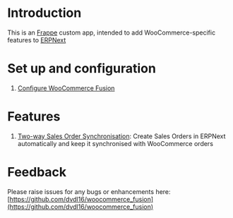# Introduction

This is an [Frappe](https://frappeframework.com/) custom app, intended to add WooCommerce-specific features to [ERPNext](https://erpnext.com/)

# Set up and configuration
1. [Configure WooCommerce Fusion]()

# Features

1. [Two-way Sales Order Synchronisation](features/sales-order.md): Create Sales Orders in ERPNext automatically and keep it synchronised with WooCommerce orders


# Feedback

Please raise issues for any bugs or enhancements here: [https://github.com/dvdl16/woocommerce_fusion](https://github.com/dvdl16/woocommerce_fusion)
